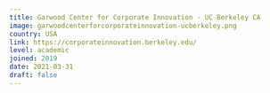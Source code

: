 ```yaml
---
title: Garwood Center for Corporate Innovation - UC Berkeley CA
image: garwoodcenterforcorporateinnovation-ucberkeley.png
country: USA
link: https://corporateinnovation.berkeley.edu/
level: academic
joined: 2019
date: 2021-03-31
draft: false
---
```

